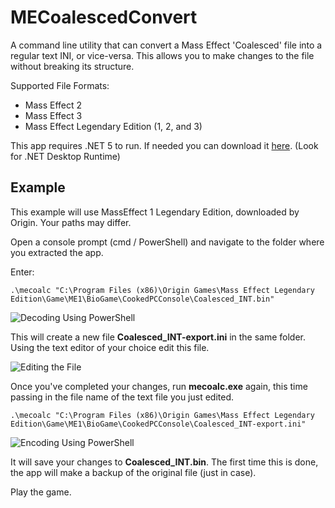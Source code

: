 # MECoalescedConvert

A command line utility that can convert a Mass Effect 'Coalesced' file into a regular text INI, or vice-versa. This allows you to make changes to the file without breaking its structure.

Supported File Formats:
- Mass Effect 2
- Mass Effect 3
- Mass Effect Legendary Edition (1, 2, and 3)

This app requires .NET 5 to run. If needed you can download it [here](https://dotnet.microsoft.com/download/dotnet/5.0). (Look for .NET Desktop Runtime)

## Example
This example will use MassEffect 1 Legendary Edition, downloaded by Origin. Your paths may differ.

Open a console prompt (cmd / PowerShell) and navigate to the folder where you extracted the app.

Enter:

`.\mecoalc "C:\Program Files (x86)\Origin Games\Mass Effect Legendary Edition\Game\ME1\BioGame\CookedPCConsole\Coalesced_INT.bin"`

![Decoding Using PowerShell](https://raw.githubusercontent.com/cmrazek/MECoalescedConvert/master/assets/decode-ps.png)

This will create a new file __Coalesced_INT-export.ini__ in the same folder. Using the text editor of your choice edit this file.

![Editing the File](https://raw.githubusercontent.com/cmrazek/MECoalescedConvert/master/assets/edit-ini.png)

Once you've completed your changes, run __mecoalc.exe__ again, this time passing in the file name of the text file you just edited.

`.\mecoalc "C:\Program Files (x86)\Origin Games\Mass Effect Legendary Edition\Game\ME1\BioGame\CookedPCConsole\Coalesced_INT-export.ini"`

![Encoding Using PowerShell](https://raw.githubusercontent.com/cmrazek/MECoalescedConvert/master/assets/encode-ps.png)

It will save your changes to __Coalesced_INT.bin__.
The first time this is done, the app will make a backup of the original file (just in case).

Play the game.

